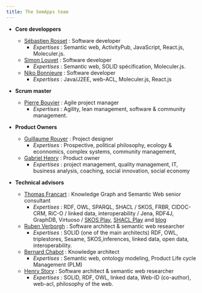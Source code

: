 ```yaml
---
title: The SemApps team
---
```


- **Core developpers**
    - [Sébastien Rosset](https://www.linkedin.com/in/sebastien-rosset-reconnexion/) : Software developer 
        - _Expertises_ : Semantic web, ActivityPub, JavaScript, React.js, Moleculer.js. 
    - [Simon Louvet](https://www.linkedin.com/in/simon-louvet-a9842018/) : Software developer 
        - _Expertises_ : Semantic web, SOLID spécification, Moleculer.js. 
    - [Niko Bonnieure](https://github.com/nikoPLP) : Software developer 
        - _Expertises_ : Java/J2EE, web-ACL, Moleculer.js, React.js
        
- **Scrum master**
    - [Pierre Bouvier](https://www.linkedin.com/in/bouviermullerp/) : Agile project manager
        - _Expertises_ : Agility, lean management, software & community management.

- **Product Owners** 
    - [Guillaume Rouyer](https://www.linkedin.com/in/guillaume-rouyer-paris/) : Project designer
        - _Expertises_ : Prospective, political philosophy, ecology & econnomics, complex systems, community management, 
    - [Gabriel Henry](https://www.linkedin.com/in/gabriel-henry-87915690/?originalSubdomain=fr) : Product owner
        - _Expertises_ : project management, quality management, IT, business analysis, coaching, social innovation, social economy
    
- **Technical advisors** 
    - [Thomas Francart](http://www.sparna.fr/qui-suis-je/) : Knowledge Graph and Semantic Web senior consultant
        - _Expertises_ : RDF, OWL, SPARQL, SHACL / SKOS, FRBR, CIDOC-CRM, RiC-O / linked data, interoperability / Jena, RDF4J, GraphDB, Virtuoso / [SKOS Play](http://labs.sparna.fr/skos-play/), [SHACL Play](http://shacl-play.sparna.fr/) and [blog](http://blog.sparna.fr/) 
    - [Ruben Verborgh](https://ruben.verborgh.org/) : Software architect & semantic web researcher
        - _Expertises_ : SOLID (one of the main architects) RDF, OWL, triplestores, Sesame, SKOS,inferences, linked data, open data, interoperability. 
    - [Bernard Chabot](https://www.linkedin.com/in/chabotbernard/?originalSubdomain=fr) : Knowledge architect
        -  _Expertises_ : Semantic web, ontology modeling, Product Life cycle Management (PLM)
    - [Henry Story](https://medium.com/@bblfish) : Software architect & semantic web researcher
        - _Expertises_ : SOLID, RDF, OWL, linked data, Web-ID (co-author), web-acl, philosophy of the web. 
